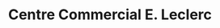 ---
title: "Centre Commercial E. Leclerc"
url: /tours/centre-commercial-e-leclerc/
shop: Supermarkt
---